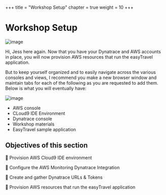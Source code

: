+++
title = "Workshop Setup"
chapter = true
weight = 10
+++

# Workshop Setup

![image](/images/jess.png)

Hi, Jess here again. Now that you have your Dynatrace and AWS accounts in place, you will now provision AWS resources that run the easyTravel application.

But to keep yourself organized and to easily navigate across the various consoles and views, I recommend you make a new browser window and maintain tabs for each of the following as you are requested to add them. Below is what you will eventually have:

![image](/images/broswer-tabs.png)

* AWS console
* CLoud9 IDE Environment
* Dynatrace console
* Workshop materials
* EasyTravel sample application

## Objectives of this section

:small_blue_diamond: Provision AWS Cloud9 IDE environment

:small_blue_diamond: Configure the AWS Monitoring Dynatrace Integration 

:small_blue_diamond: Create and gather Dynatrace URLs & Tokens

:small_blue_diamond: Provision AWS resources that run the easyTravel application
